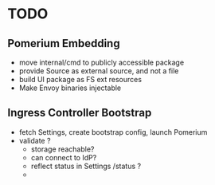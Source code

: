 # TODO

## Pomerium Embedding

- move internal/cmd to publicly accessible package
- provide Source as external source, and not a file
- build UI package as FS ext resources
- Make Envoy binaries injectable

## Ingress Controller Bootstrap

- fetch Settings, create bootstrap config, launch Pomerium
- validate ?
  - storage reachable?
  - can connect to IdP?
  - reflect status in Settings /status ?
  -
